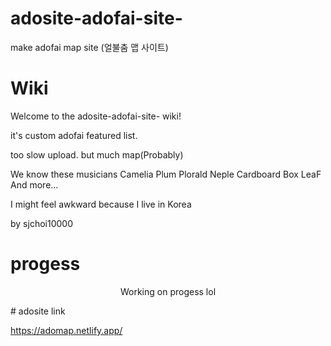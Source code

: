 # adosite-adofai-site-
make adofai map site (얼불춤 맵 사이트)
# Wiki
Welcome to the adosite-adofai-site- wiki!

it's custom adofai featured list.

too slow upload. but much map(Probably)

We know these musicians Camelia Plum Plorald Neple Cardboard Box LeaF And more...

I might feel awkward because I live in Korea

by sjchoi10000
# progess
<p style="text-align:center">Working on progess lol</p>
# adosite link

https://adomap.netlify.app/
